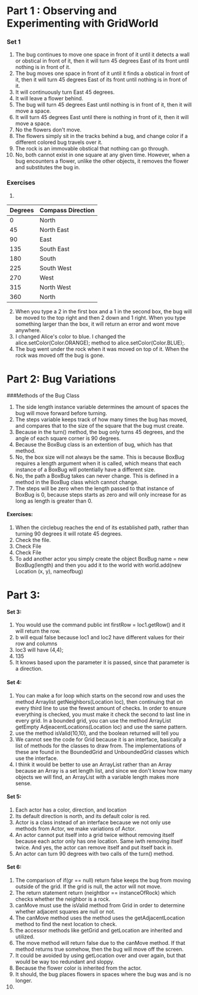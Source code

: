 # Part 1 : Observing and Experimenting with GridWorld

### Set 1
1. The bug continues to move one space in front of it until it detects a wall or obstical in front of it, then it will turn 45 degrees East of its front until nothing is in front of it.
2. The bug moves one space in front of it until it finds a obstical in front of it, then it will turn 45 degrees East of its front until nothing is in front of it.
3.  It will continuously turn East 45 degrees.
4. It will leave a flower behind.
5. The bug will turn 45 degrees East until nothing is in front of it, then it will move a space.
6. It will turn 45 degrees East until there is nothing in front of it, then it will move a space.
7. No the flowers don't move.
8. The flowers simply sit in the tracks behind a bug, and change color if a different colored bug travels over it.
9. The rock is an immovable obstical that nothing can go through.
10. No, both cannot exist in one square at any given time. However, when a bug encounters a flower, unlike the other objects, it removes the flower and substitutes the bug in.

### Exercises

1.  
| Degrees | Compass Direction |
|---------|-------------------|
| 0       | North             |
| 45      | North East        |
| 90      | East              |
| 135     | South East        |
| 180     | South             |
| 225     | South West        |
| 270     | West              |
| 315     | North West        |
| 360     | North             |
2. When you type a 2 in the first box and a 1 in the second box, the bug will be moved to the top right and then 2 down and 1 right. When you type something larger than the box, it will return an error and wont move anywhere.
3. I changed Alice's color to blue. I changed the alice.setColor(Color.ORANGE); method to alice.setColor(Color.BLUE);.
4. The bug went under the rock when it was moved on top of it. When the rock was moved off the bug is gone.

# Part 2: Bug Variations

###Methods of the Bug Class

1. The side length instance variable determines the amount of spaces the bug will move forward before turning. 
2. The steps variable keeps track of how many times the bug has moved, and compares that to the size of the square that the bug must create.
3. Because in the turn() method, the bug only turns 45 degrees, and the angle of each square corner is 90 degrees.
4. Because the BoxBug class is an extention of bug, which has that method.
5. No, the box size will not always be the same. This is because BoxBug requires a length argument when it is called, which means that each instance of a BoxBug will potentially have a different size.
6. No, the path a BoxBug takes can never change. This is defined in a method in the BoxBug class which cannot change.
7. The steps will be zero when the length passed to that instance of BoxBug is 0, because steps starts as zero and will only increase for as long as length is greater than 0.


#### Exercises:
1. When the circlebug reaches the end of its established path, rather than turning 90 degrees it will rotate 45 degrees.
2. Check the file.
3. Check File
4. Check File
5. To add another actor you simply create the object BoxBug name = new BoxBug(length) and then you add it to the world with world.add(new Location (x, y), nameofbug)

# **Part 3:**

#### Set 3:
1. You would use the command public int firstRow = loc1.getRow() and it will return the row.
2. b will equal false because loc1 and loc2 have different values for their row and columns
3. loc3 will have (4,4);
4. 135
5. It knows based upon the parameter it is passed, since that parameter is a direction.

#### Set 4:
1. You can make a for loop which starts on the second row and uses the method Arraylist<E> getNeighbors(Location loc), then continuing that on every third line to use the fewest amount of checks. In order to ensure everything is checked, you must make it check the second to last line in every grid. In a bounded grid, you can use the method ArrayList<Location> getEmpty AdjeacentLocations(Location loc) and use the same pattern. 
2. use the method isValid(10,10), and the boolean returned will tell you
3. We cannot see the code for Grid because it is an interface, basically a list of methods for the classes to draw from. The implementations of these are found in the BoundedGrid and UnboundedGrid classes which use the interface.
4. I think it would be better to use an ArrayList rather than an Array because an Array is a set length list, and since we don't know how many objects we will find, an ArrayList with a variable length makes more sense. 

#### Set 5:
1. Each actor has a color, direction, and location
2. Its default direction is north, and its default color is red.
3. Actor is a class instead of an interface because we not only use methods from Actor, we make variations of Actor.
4. An actor cannot put itself into a grid twice without removing itself because each actor only has one location. Same iwth removing itself twice. And yes, the actor can remove itself and put itself back in. 
5. An actor can turn 90 degrees with two calls of the turn() method.

#### Set 6:
1. The comparison of if(gr == null) return false keeps the bug from moving outside of the grid. If the grid is null, the actor will not move.
2. The return statement return (neightbor == instanceOfRock) which checks whether the neighbor is a rock.
3. canMove must use the isValid method from Grid in order to determine whether adjacent squares are null or not.
4. The canMove method uses the method uses the getAdjacentLocation method to find the next location to check.
5. the accessor methods like getGrid and getLocation are inherited and utilized.
6. The move method will return false due to the canMove method. If that method returns true somehow, then the bug will move off the screen.
7. It could be avoided by using getLocation over and over again, but that would be way too redundant and sloppy.
8. Because the flower color is inherited from the actor.
9. It should, the bug places flowers in spaces where the bug was and is no longer.
10. 